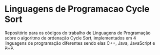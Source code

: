# Linguagens de Programacao Cycle Sort
Repositório para os códigos do trabalho de Linguagens de Programação sobre o algoritmo de ordenação Cycle Sort, implementados em 4 linguagens de programação diferentes sendo elas C++, Java, JavaScript e PHP.
